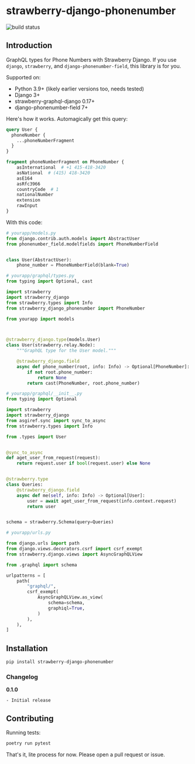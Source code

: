 # strawberry-django-phonenumber

![build status](https://github.com/UpliftAgency/strawberry-django-phonenumber/actions/workflows/pythonpackage.yml/badge.svg)

## Introduction

GraphQL types for Phone Numbers with Strawberry Django. If you use `django`, `strawberry`, and `django-phonenumber-field`, this library is for you.

Supported on:

* Python 3.9+ (likely earlier versions too, needs tested)
* Django 3+
* strawberry-graphql-django 0.17+
* django-phonenumber-field 7+

Here's how it works. Automagically get this query:

```graphql
query User {
  phoneNumber {
    ...phoneNumberFragment
  }
}

fragment phoneNumberFragment on PhoneNumber {
    asInternational  # +1 415-418-3420
    asNational  # (415) 418-3420
    asE164
    asRfc3966
    countryCode  # 1
    nationalNumber
    extension
    rawInput
}
```

With this code:

```python
# yourapp/models.py
from django.contrib.auth.models import AbstractUser
from phonenumber_field.modelfields import PhoneNumberField


class User(AbstractUser):
    phone_number = PhoneNumberField(blank=True)

# yourapp/graphql/types.py
from typing import Optional, cast

import strawberry
import strawberry_django
from strawberry.types import Info
from strawberry_django_phonenumber import PhoneNumber

from yourapp import models



@strawberry_django.type(models.User)
class User(strawberry.relay.Node):
    """GraphQL type for the User model."""

    @strawberry_django.field
    async def phone_number(root, info: Info) -> Optional[PhoneNumber]:
        if not root.phone_number:
            return None
        return cast(PhoneNumber, root.phone_number)

# yourapp/graphql/__init__.py
from typing import Optional

import strawberry
import strawberry_django
from asgiref.sync import sync_to_async
from strawberry.types import Info

from .types import User


@sync_to_async
def aget_user_from_request(request):
    return request.user if bool(request.user) else None


@strawberry.type
class Queries:
    @strawberry_django.field
    async def me(self, info: Info) -> Optional[User]:
        user = await aget_user_from_request(info.context.request)
        return user


schema = strawberry.Schema(query=Queries)

# yourapp/urls.py

from django.urls import path
from django.views.decorators.csrf import csrf_exempt
from strawberry.django.views import AsyncGraphQLView

from .graphql import schema

urlpatterns = [
    path(
        "graphql/",
        csrf_exempt(
            AsyncGraphQLView.as_view(
                schema=schema,
                graphiql=True,
            )
        ),
    ),
]

```

## Installation

```bash
pip install strawberry-django-phonenumber
```

### Changelog

**0.1.0**

    - Initial release


## Contributing

Running tests:

```bash
poetry run pytest
```

That's it, lite process for now. Please open a pull request or issue.
